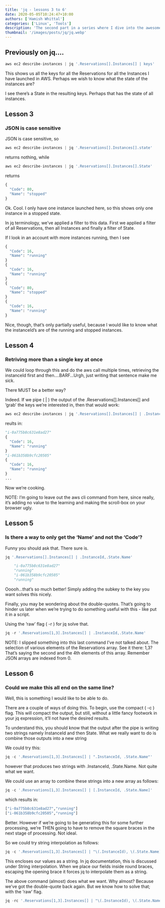 ```yaml
---
title: 'jq - lessons 3 to 6'
date: 2020-05-05T10:24:47+10:00
authors: ['Hamish Whittal']
categories: ['Linux', 'Tools']
description: 'The second part in a series where I dive into the awesome things one can do with JQ.'
thumbnail: '/images/posts/jq/jq.webp'
---
```


## Previously on jq....

```python
aws ec2 describe-instances | jq '.Reservations[].Instances[] | keys'
```

This shows us all the keys for all the Reservations for all the Instances I have launched in AWS. Perhaps we wish to know what the state of the instances are?

I see there’s a State in the resulting keys. Perhaps that has the state of all instances.

## Lesson 3

### JSON is case sensitive

JSON is case sensitive, so

```python
aws ec2 describe-instances | jq '.Reservations[].Instances[].state'
```

returns nothing, while

```python
aws ec2 describe-instances | jq '.Reservations[].Instances[].State'
```

returns

```python
{
  "Code": 80,
  "Name": "stopped"
}
```

Ok. Cool. I only have one instance launched here, so this shows only one instance in a stopped state.

In jq terminology, we’ve applied a filter to this data. First we applied a filter of all Reservations, then all Instances and finally a filter of State.

If I look in an account with more instances running, then I see

```python
{
  "Code": 16,
  "Name": "running"
}
{
  "Code": 16,
  "Name": "running"
}
{
  "Code": 80,
  "Name": "stopped"
}
{
  "Code": 16,
  "Name": "running"
}
```

Nice, though, that’s only partially useful, because I would like to know what the instanceId’s are of the running and stopped instances.

## Lesson 4

### Retriving more than a single key at once

We could loop through this and do the aws call multiple times, retrieving the instanceId first and then….BARF…Urgh, just writing that sentence make me sick.

There MUST be a better way?

Indeed. If we pipe ( | ) the output of the .Reservations[].Instances[] and ‘grab’ the keys we’re interested in, then that would work:

```python
aws ec2 describe-instances | jq '.Reservations[].Instances[] | .InstanceId,.State'
```

reults in:

```python
"i-0a775b8c631e8ad27"
{
  "Code": 16,
  "Name": "running"
}
"i-061b358b9cfc20505"
{
  "Code": 16,
  "Name": "running"
}
...
```

Now we’re cooking.

NOTE: I’m going to leave out the aws cli command from here, since really, it’s adding no value to the learning and making the scroll-box on your browser ugly.

## Lesson 5

### Is there a way to only get the ‘Name’ and not the ‘Code’?

Funny you should ask that. There sure is.

```python
jq '.Reservations[].Instances[] | .InstanceId,.State.Name'
```

```python
    "i-0a775b8c631e8ad27"
    "running"
    "i-061b358b9cfc20505"
    "running"
```

Ooooh…that’s so much better! Simply adding the subkey to the key you want solves this nicely.

Finally, you may be wondering about the double-quotes. That’s going to hinder us later when we’re trying to do something useful with this - like put it in a script.

Using the ‘raw’ flag ( -r ) for jq solve that.

```python
jq -r '.Reservations[1,3].Instances[] | .InstanceId,.State.Name'
```

NOTE: I slipped something into this last command I’ve not talked about. The selection of various elements of the Reservations array. See it there: 1,3? That’s saying the second and the 4th elements of this array. Remember JSON arrays are indexed from 0.

## Lesson 6

### Could we make this all end on the same line?

Well, this is something I would like to be able to do.

There are a couple of ways of doing this. To begin, use the compact ( -c ) flag. This will compact the output, but still, without a little fancy footwork in your jq expression, it’ll not have the desired results.

To understand this, you should know that the output after the pipe is writing two strings namely InstanceId and then State. What we really want to do is combine those outputs into a new string

We could try this:

```python
jq -c '.Reservations[1,3].Instances[] | ".InstanceId, .State.Name"'
```

however that produces two strings with .InstanceId, .State.Name. Not quite what we want.

We could use an array to combine these strings into a new array as follows:

```python
jq -c '.Reservations[1,3].Instances[] | [.InstanceId, .State.Name]'
```

which results in:

```python
["i-0a775b8c631e8ad27","running"]
["i-061b358b9cfc20505","running"]
```

Better. However if we’re going to be generating this for some further processing, we’re THEN going to have to remove the square braces in the next stage of processing. Not ideal.

So we could try string interpolation as follows:

```python
jq -c '.Reservations[1,3].Instances[] | "\(.InstanceId), \(.State.Name)"'
```

This encloses our values as a string. In jq documentation, this is discussed under String interpolation. When we place our fields inside round braces, escaping the opening brace it forces jq to interpolate them as a string.

The above command (almost) does what we want. Why almost? Because we’ve got the double-quote back again. But we know how to solve that; with the ‘raw’ flag.

```python
jq -rc '.Reservations[1,3].Instances[] | "\(.InstanceId), \(.State.Name)"'
```
